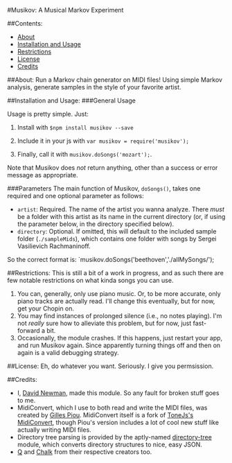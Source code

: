 #Musikov: A Musical Markov Experiment

##Contents:
 * [About](#About)
 * [Installation and Usage](#installation-and-usage)
 * [Restrictions](#restrictions)
 * [License](#license)
 * [Credits](#credits)

##About:
Run a Markov chain generator on MIDI files! Using simple Markov analysis, generate samples in the style of your favorite artist.

##Installation and Usage:
###General Usage

Usage is pretty simple. Just:

1. Install with `$npm install musikov --save`

2. Include it in your js with `var musikov = require('musikov');`

3. Finally, call it with `musikov.doSongs('mozart');`.

Note that Musikov does *not* return anything, other than a success or error message as appropriate.

###Parameters
The main function of Musikov, `doSongs()`, takes one required and one optional parameter as follows:

 - `artist`: Required. The name of the artist you wanna analyze. There *must* be a folder with this artist as its name in the current directory (or, if using the parameter below, in the directory specified below).
 - `directory`: Optional. If omitted, this will default to the included sample folder (`./sampleMids`), which contains one folder with songs by Sergei Vasilievich Rachmaninoff. 

So the correct format is: `musikov.doSongs('beethoven','./allMySongs/');

##Restrictions:
This is still a bit of a work in progress, and as such there are few notable restrictions on what kinda songs you can use.

1. You can, generally, only use piano music. Or, to be more accurate, only piano tracks are actually read. I'll change this eventually, but for now, get your Chopin on.
2. You may find instances of prolonged silence (i.e., no notes playing). I'm not *really* sure how to alleviate this problem, but for now, just fast-forward a bit.
3. Occasionally, the module crashes. If this happens, just restart your app, and run Musikov again. Since apparently turning things off and then on again is a valid debugging strategy.

##License:
 Eh, do whatever you want. Seriously. I give you permsission. 

##Credits:
 - I, [David Newman](https://github.com/Newms34), made this module. So any fault for broken stuff goes to me.
 - MidiConvert, which I use to both read and write the MIDI files, was created by [Gilles Piou](https://www.npmjs.com/~pioug). MidiConvert itself is a fork of [ToneJs's MidiConvert](https://github.com/Tonejs/MidiConvert), though Piou's version includes a lot of cool new stuff like actually writing MIDI files.
 - Directory tree parsing is provided by the aptly-named [directory-tree](https://www.npmjs.com/package/directory-tree) module, which converts directory structures to nice, easy JSON.
 - [Q](https://www.npmjs.com/package/q) and [Chalk](https://www.npmjs.com/package/chalk) from their respective creators too.